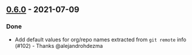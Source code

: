 ## [0.6.0](https://github.com/Kevin-Lee/sbt-github-pages/issues?utf8=%E2%9C%93&q=is%3Apr+is%3Aclosed+-label%3Arelease+milestone%3Amilestone9) - 2021-07-09

### Done
* Add default values for org/repo names extracted from `git remote` info (#102) - Thanks @alejandrohdezma 
